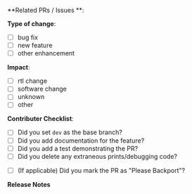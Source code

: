 **Related PRs / Issues **:
<!-- List any related PRs/issues here, if applicable -->

<!-- choose one -->
**Type of change**:
- [ ] bug fix
- [ ] new feature
- [ ] other enhancement

<!-- choose one -->
**Impact**:
- [ ] rtl change
- [ ] software change
- [ ] unknown
- [ ] other

<!-- choose one -->
**Contributer Checklist**:
- [ ] Did you set `dev` as the base branch?
- [ ] Did you add documentation for the feature?
- [ ] Did you add a test demonstrating the PR?
- [ ] Did you delete any extraneous prints/debugging code?
<!-- Do this if this PR is a bug fix that should be applied to master -->
- [ ] (If applicable) Did you mark the PR as "Please Backport"?

**Release Notes**
<!-- Text from here to the end of the body will be considered for inclusion in the release notes for the version containing this pull request. -->
